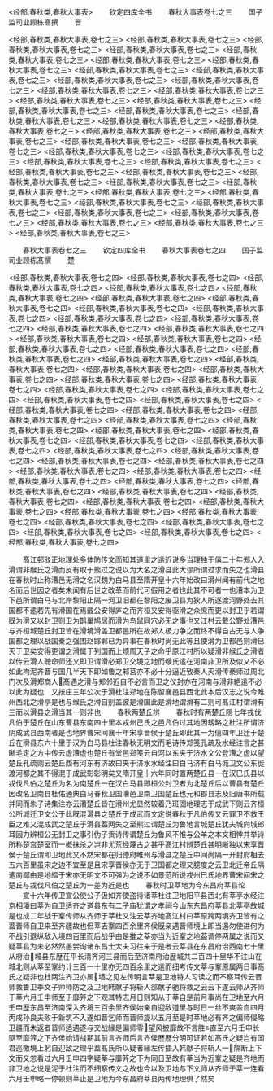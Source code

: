 <!-- { "loadSidebar": true } -->
<经部,春秋类,春秋大事表>
　　钦定四库全书
　　春秋大事表卷七之三
　　国子监司业顾栋髙撰
　　晋

<经部,春秋类,春秋大事表,卷七之三>
<经部,春秋类,春秋大事表,卷七之三>
<经部,春秋类,春秋大事表,卷七之三>
<经部,春秋类,春秋大事表,卷七之三>
<经部,春秋类,春秋大事表,卷七之三>
<经部,春秋类,春秋大事表,卷七之三>
<经部,春秋类,春秋大事表,卷七之三>
<经部,春秋类,春秋大事表,卷七之三>
<经部,春秋类,春秋大事表,卷七之三>
<经部,春秋类,春秋大事表,卷七之三>
<经部,春秋类,春秋大事表,卷七之三>
<经部,春秋类,春秋大事表,卷七之三>
<经部,春秋类,春秋大事表,卷七之三>
<经部,春秋类,春秋大事表,卷七之三>
<经部,春秋类,春秋大事表,卷七之三>
<经部,春秋类,春秋大事表,卷七之三>
<经部,春秋类,春秋大事表,卷七之三>
<经部,春秋类,春秋大事表,卷七之三>
<经部,春秋类,春秋大事表,卷七之三>
<经部,春秋类,春秋大事表,卷七之三>
<经部,春秋类,春秋大事表,卷七之三>
<经部,春秋类,春秋大事表,卷七之三>
<经部,春秋类,春秋大事表,卷七之三>
<经部,春秋类,春秋大事表,卷七之三>
<经部,春秋类,春秋大事表,卷七之三>
<经部,春秋类,春秋大事表,卷七之三>
<经部,春秋类,春秋大事表,卷七之三>
<经部,春秋类,春秋大事表,卷七之三>
<经部,春秋类,春秋大事表,卷七之三>
<经部,春秋类,春秋大事表,卷七之三>
<经部,春秋类,春秋大事表,卷七之三>
<经部,春秋类,春秋大事表,卷七之三>
<经部,春秋类,春秋大事表,卷七之三>
<经部,春秋类,春秋大事表,卷七之三>
<经部,春秋类,春秋大事表,卷七之三>
<经部,春秋类,春秋大事表,卷七之三>
<经部,春秋类,春秋大事表,卷七之三>
<经部,春秋类,春秋大事表,卷七之三>
<经部,春秋类,春秋大事表,卷七之三>
<经部,春秋类,春秋大事表,卷七之三>
<经部,春秋类,春秋大事表,卷七之三>
<经部,春秋类,春秋大事表,卷七之三>

　　春秋大事表卷七之三
　　钦定四库全书
　　春秋大事表卷七之四
　　国子监司业顾栋髙撰
　　楚

<经部,春秋类,春秋大事表,卷七之四>
<经部,春秋类,春秋大事表,卷七之四>
<经部,春秋类,春秋大事表,卷七之四>
<经部,春秋类,春秋大事表,卷七之四>
<经部,春秋类,春秋大事表,卷七之四>
<经部,春秋类,春秋大事表,卷七之四>
<经部,春秋类,春秋大事表,卷七之四>
<经部,春秋类,春秋大事表,卷七之四>
<经部,春秋类,春秋大事表,卷七之四>
<经部,春秋类,春秋大事表,卷七之四>
<经部,春秋类,春秋大事表,卷七之四>
<经部,春秋类,春秋大事表,卷七之四>
<经部,春秋类,春秋大事表,卷七之四>
<经部,春秋类,春秋大事表,卷七之四>
<经部,春秋类,春秋大事表,卷七之四>
<经部,春秋类,春秋大事表,卷七之四>
<经部,春秋类,春秋大事表,卷七之四>
<经部,春秋类,春秋大事表,卷七之四>
<经部,春秋类,春秋大事表,卷七之四>
<经部,春秋类,春秋大事表,卷七之四>
<经部,春秋类,春秋大事表,卷七之四>
<经部,春秋类,春秋大事表,卷七之四>
<经部,春秋类,春秋大事表,卷七之四>
<经部,春秋类,春秋大事表,卷七之四>
<经部,春秋类,春秋大事表,卷七之四>
<经部,春秋类,春秋大事表,卷七之四>
<经部,春秋类,春秋大事表,卷七之四>
<经部,春秋类,春秋大事表,卷七之四>
<经部,春秋类,春秋大事表,卷七之四>
<经部,春秋类,春秋大事表,卷七之四>
<经部,春秋类,春秋大事表,卷七之四>
<经部,春秋类,春秋大事表,卷七之四>
<经部,春秋类,春秋大事表,卷七之四>
<经部,春秋类,春秋大事表,卷七之四>
<经部,春秋类,春秋大事表,卷七之四>
<经部,春秋类,春秋大事表,卷七之四>
<经部,春秋类,春秋大事表,卷七之四>
<经部,春秋类,春秋大事表,卷七之四>
<经部,春秋类,春秋大事表,卷七之四>
<经部,春秋类,春秋大事表,卷七之四>
<经部,春秋类,春秋大事表,卷七之四>
<经部,春秋类,春秋大事表,卷七之四>
<经部,春秋类,春秋大事表,卷七之四>
<经部,春秋类,春秋大事表,卷七之四>
<经部,春秋类,春秋大事表,卷七之四>
<经部,春秋类,春秋大事表,卷七之四>
<经部,春秋类,春秋大事表,卷七之四>
<经部,春秋类,春秋大事表,卷七之四>
<经部,春秋类,春秋大事表,卷七之四>
<经部,春秋类,春秋大事表,卷七之四>
<经部,春秋类,春秋大事表,卷七之四>
<经部,春秋类,春秋大事表,卷七之四>
<经部,春秋类,春秋大事表,卷七之四>
<经部,春秋类,春秋大事表,卷七之四>
<经部,春秋类,春秋大事表,卷七之四>
<经部,春秋类,春秋大事表,卷七之四>
<经部,春秋类,春秋大事表,卷七之四>

　　髙江邨驳正地理处多体防传文而知其道里之逺近说多当理独于僖二十年郑人入滑谓非缑氏之滑而反有取于熊过之说以为大名之滑县此大谬所谓过求而失之也滑县在春秋时止称漕邑无滑之名汉魏为白马县至隋开皇十六年始改曰滑州闻有前代之地名而后世因之者矣未闻有后世之改革而前代可假用之者也此其不可者一也漕本为卫下邑所谓白马与北岸黎阳止隔一河卫旧都在黎阳之废卫县为狄人所逐渡河野处去其国都不逺若先有滑国在焉戴公安得庐之而齐桓又安得驱滑之众庶而更以封卫乎若谓旣为滑又以封卫则卫为鹊巢鸠居而滑为鸟鼠同穴必无之事也又江村云戴公野处漕邑与齐桓城楚丘封卫皆在滑境滑盖卫都邑所在故郑人极力争之而终不得自古无与人争国都之理以战国秦之强围赵邯郸已为异事在春秋时尚无此等且使滑为卫都邑则滑巳灭于卫矣安得更谓之滑属于列国而上烦周天子之命乎原江村所以疑滑非缑氏之滑者以传云滑人聴命师还又即卫谓滑必郑卫交境之地而缑氏逺在河南非卫所及似又不必如此拘泥齐晋与国几半天下即如鲁之邾莒亦不必十分逼近攷秦人灭滑传秦师过周北门次及滑郑商人髙遇之滑与郑邻近自不必言而卫之仪封亦在河南与滑非絶逺不必以此为疑也　又按庄三年公次于滑杜注郑地在陈留襄邑县西北此本后汉志之说今睢州西北之滑亭是也与缑氏之滑自别盖彼是滑国此是滑地谓滑有二则可髙江村谓滑有三而以滑县之滑当其一则非也
　　春秋两楚丘辨
　　春秋时有两楚丘隠七年戎伐凡伯于楚丘在山东曹县东南四十里本戎州己氏之邑凡伯过其地因刼略之杜注所谓济阴成武县西南者是也地界曹宋间襄十年宋享晋侯于楚丘即此其一为僖四年卫迁于楚丘在滑县东六十里于汉为白马县杜注春秋无明文而毛诗传郑笺孔疏及水经注言之甚晰毛定之方中传云虚漕虚也楚丘有堂邑郑笺云自河以东夹于济水文公登漕之虚以望楚丘孔疏则云楚丘西有河东有济故曰夹于济水水经注曰白马济有白马城卫文公东徙渡河都之其不得混于成武彰彰明矣又隋开皇十六年同时置两楚丘县一在汉巳氏县以戎伐凡伯之楚丘为名为南楚丘一在汉白马县即桓公封卫者为北楚丘后以曹县有楚丘因改名卫南县杜佑通典白马春秋卫国漕邑卫南卫国楚丘也元和郡县志及旧唐书所载并同而朱子诗集注亦云漕楚丘皆在滑州尤显然较着乃班固地理志于成武下则云齐桓公所城迁卫文公于此旣混滑县之楚丘于成武而文定说春秋于凡伯传又云罪卫不救王臣之难又混成武之楚丘于滑县葢两失之至熊过谓楚丘为鲁地言城楚丘犹夫城向城郎耳因力辨桓公无封卫之事引伪子贡诗传谓楚丘为鲁风不惟与公羊之本文相悖并举诗所称楚宫楚室而一槪抹杀之岂非尤荒经蔑古之甚乎髙江村辨楚丘甚明晰独以宋享晋侯于楚丘谓即卫地此又不然宋都在归徳府睢州与滑县之楚丘中间尚隔一开封府相去五六百里虽宋之边不宜至是且宋享晋侯亦无于卫国都之理又臆度之云卫北迁帝丘隔逺南鄙由是地緼于宋亦无明文不可强为之说不如景范所说戎州巳氏地界曹宋间宋之楚丘与戎伐凡伯之楚丘为一差为近是也
　　春秋时卫莘地为今东昌府莘县论
　　宣十六年传卫宣公使公子伋如齐使盗待诸莘杜注卫地阳平县西北有莘亭水经注京相璠曰莘为自卫适齐之道县东有二子庙犹谓之孝祠今山东东昌府莘县北莘亭故城是也成二年战于鞌传师从齐师于莘杜又注云莘齐地髙江村曰莘原跨两境齐卫皆有之葢晋师自卫来至齐疆故也但莘去鞌四百余里齐侯旣亲遇晋师境上即当遏勿使进何为不战引退纵敌入境四百里而后战乎由是推之莘亦当为近鞌之地葢调停两属之说而又疑莘县为未必然然愚尝询诸东昌士大夫习往来于是者云莘县在东昌府治西南七十里从府治城县东歴茌平长清齐河三县而后至济南府治歴城共二百四十里华不注山在城北则从莘至鞌约计三百一十里亦无四百余里之逺而细考传文莘与鞌原属两日事髙氏之疑非也杜两注齐卫亦属墙之见左传明言莘是卫地特人习读之而不察耳传云晋师救鲁卫季文子帅师防之及卫地韩献子将斩人郤献子驰将救之云云下遂云师从齐师于莘六月壬申师至于靡笄之下观其特志月日则知从于莘自是前月事尚在卫地至六月壬申歴东昌至济南深入齐境三百余里齐侯始亲自迎敌道里与时日一丝不爽盖自四月丙戌孙良夫败于新筑不入遂如晋乞师而晋师旋以五月至是时莘地必有齐之偏师侵略卫疆而未返者晋师适遇遂与交战縁是偏师零望风披靡故不言胜直至六月壬申长驱至靡笄之下齐侯始请战期其前言齐师后言齐侯歴歴分明可证若如髙氏之疑岂有国君巡徼境上躬自迎敌之理乎葢髙氏所以疑者縁左传插入韩献子将斩人一隔断上下文而又忽看过六月壬申四字疑莘与靡笄之下为同日至故有莘当为近鞌之疑是齐地而非卫地之说是泥于杜注而不细察传文之故也今以及卫地与下文师从齐师于莘一连看六月壬申略一停顿则莘止是卫地为今东昌府莘县两传地理俱了然矣
